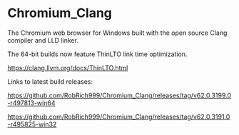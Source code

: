 # Chromium_Clang

The Chromium web browser for Windows built with the open source Clang compiler and LLD linker.

The 64-bit builds now feature ThinLTO link time optimization.

https://clang.llvm.org/docs/ThinLTO.html

Links to latest build releases:

https://github.com/RobRich999/Chromium_Clang/releases/tag/v62.0.3199.0-r497813-win64

https://github.com/RobRich999/Chromium_Clang/releases/tag/v62.0.3191.0-r495825-win32
